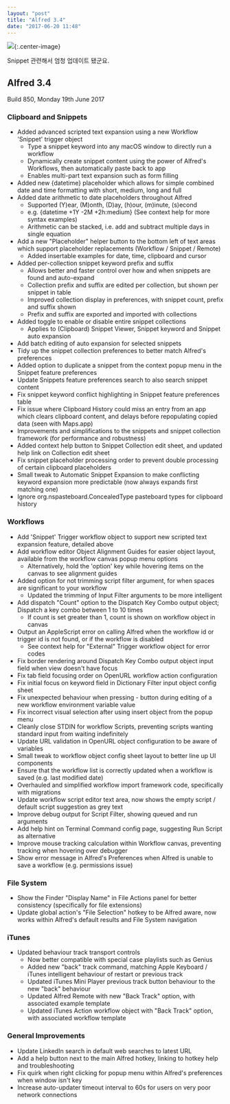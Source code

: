 ```yaml
---
layout: "post"
title: "Alfred 3.4"
date: "2017-06-20 11:48"
---
```


![](https://c1.staticflickr.com/5/4045/4401131206_eb47b1cbd8_m.jpg){:.center-image}

Snippet 관련해서 엄청 업데이트 됐군요.

## Alfred 3.4
Build 850, Monday 19th June 2017

### Clipboard and Snippets
-	Added advanced scripted text expansion using a new Workflow 'Snippet' trigger object
	-	Type a snippet keyword into any macOS window to directly run a workflow
	-	Dynamically create snippet content using the power of Alfred's Workflows, then automatically paste back to app
	-	Enables multi-part text expansion such as form filling
-	Added new {datetime} placeholder which allows for simple combined date and time formatting with short, medium, long and full
-	Added date arithmetic to date placeholders throughout Alfred
	-	Supported (Y)ear, (M)onth, (D)ay, (h)our, (m)inute, (s)econd
	-	e.g. {datetime +1Y -2M +2h:medium} (See context help for more syntax examples)
	-	Arithmetic can be stacked, i.e. add and subtract multiple days in single equation
-	Add a new "Placeholder" helper button to the bottom left of text areas which support placeholder replacements (Workflow / Snippet / Remote)
	-	Added insertable examples for date, time, clipboard and cursor
-	Added per-collection snippet keyword prefix and suffix
	-	Allows better and faster control over how and when snippets are found and auto-expand
	-	Collection prefix and suffix are edited per collection, but shown per snippet in table
	-	Improved collection display in preferences, with snippet count, prefix and suffix shown
	-	Prefix and suffix are exported and imported with collections
-	Added toggle to enable or disable entire snippet collections
	-	Applies to (Clipboard) Snippet Viewer, Snippet keyword and Snippet auto expansion
-	Add batch editing of auto expansion for selected snippets
-	Tidy up the snippet collection preferences to better match Alfred's preferences
-	Added option to duplicate a snippet from the context popup menu in the Snippet feature preferences
-	Update Snippets feature preferences search to also search snippet content
-	Fix snippet keyword conflict highlighting in Snippet feature preferences table
-	Fix issue where Clipboard History could miss an entry from an app which clears clipboard content, and delays before repopulating copied data (seen with Maps.app)
-	Improvements and simplifications to the snippets and snippet collection framework (for performance and robustness)
-	Added context help button to Snippet Collection edit sheet, and updated help link on Collection edit sheet
-	Fix snippet placeholder processing order to prevent double processing of certain clipboard placeholders
-	Small tweak to Automatic Snippet Expansion to make conflicting keyword expansion more predictable (now always expands first matching one)
-	Ignore org.nspasteboard.ConcealedType pasteboard types for clipboard history
### Workflows
-	Add 'Snippet' Trigger workflow object to support new scripted text expansion feature, detailed above
-	Add workflow editor Object Alignment Guides for easier object layout, available from the workflow canvas popup menu options
	-	Alternatively, hold the 'option' key while hovering items on the canvas to see alignment guides
-	Added option for not trimming script filter argument, for when spaces are significant to your workflow
	-	Updated the trimming of Input Filter arguments to be more intelligent
-	Add dispatch "Count" option to the Dispatch Key Combo output object; Dispatch a key combo between 1 to 10 times
	-	If count is set greater than 1, count is shown on workflow object in canvas
-	Output an AppleScript error on calling Alfred when the workflow id or trigger id is not found, or if the workflow is disabled
	-	See context help for "External" Trigger workflow object for error codes
-	Fix border rendering around Dispatch Key Combo output object input field when view doesn't have focus
-	Fix tab field focusing order on OpenURL workflow action configuration
-	Fix initial focus on keyword field in Dictionary Filter input object config sheet
-	Fix unexpected behaviour when pressing - button during editing of a new workflow environment variable value
-	Fix incorrect visual selection after using insert object from the popup menu
-	Cleanly close STDIN for workflow Scripts, preventing scripts wanting standard input from waiting indefinitely
-	Update URL validation in OpenURL object configuration to be aware of variables
-	Small tweak to workflow object config sheet layout to better line up UI components
-	Ensure that the workflow list is correctly updated when a workflow is saved (e.g. last modified date)
-	Overhauled and simplified workflow import framework code, specifically with migrations
-	Update workflow script editor text area, now shows the empty script / default script suggestion as grey text
-	Improve debug output for Script Filter, showing queued and run arguments
-	Add help hint on Terminal Command config page, suggesting Run Script as alternative
-	Improve mouse tracking calculation within Workflow canvas, preventing tracking when hovering over debugger
-	Show error message in Alfred's Preferences when Alfred is unable to save a workflow (e.g. permissions issue)

### File System
-	Show the Finder "Display Name" in File Actions panel for better consistency (specifically for file extensions)
-	Update global action's "File Selection" hotkey to be Alfred aware, now works within Alfred's default results and File System navigation

### iTunes
-	Updated behaviour track transport controls
	-	Now better compatible with special case playlists such as Genius
	-	Added new "back" track command, matching Apple Keyboard / iTunes intelligent behaviour of restart or previous track
	-	Updated iTunes Mini Player previous track button behaviour to the new "back" behaviour
	-	Updated Alfred Remote with new "Back Track" option, with associated example template
	-	Updated iTunes Action workflow object with "Back Track" option, with associated workflow template

### General Improvements
-	Update LinkedIn search in default web searches to latest URL
-	Add a help button next to the main Alfred hotkey, linking to hotkey help and troubleshooting
-	Fix quirk when right clicking for popup menu within Alfred's preferences when window isn't key
-	Increase auto-updater timeout interval to 60s for users on very poor network connections
